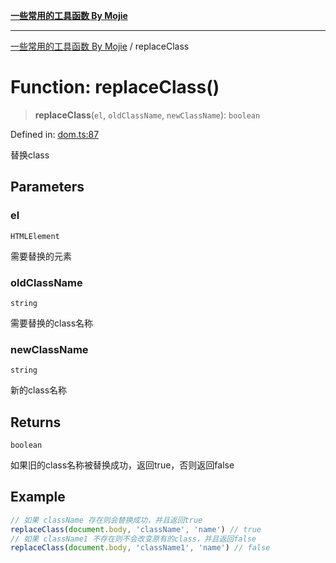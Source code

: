 [**一些常用的工具函数 By Mojie**](../README.md)

***

[一些常用的工具函数 By Mojie](../globals.md) / replaceClass

# Function: replaceClass()

> **replaceClass**(`el`, `oldClassName`, `newClassName`): `boolean`

Defined in: [dom.ts:87](https://github.com/mojiefong/utils/blob/8d43a08c9cee3486bdce98ae9522c4a66e3c2c71/src/dom.ts#L87)

替换class

## Parameters

### el

`HTMLElement`

需要替换的元素

### oldClassName

`string`

需要替换的class名称

### newClassName

`string`

新的class名称

## Returns

`boolean`

如果旧的class名称被替换成功，返回true，否则返回false

## Example

``` typescript
// 如果 className 存在则会替换成功，并且返回true
replaceClass(document.body, 'className', 'name') // true
// 如果 className1 不存在则不会改变原有的class，并且返回false
replaceClass(document.body, 'className1', 'name') // false
```
